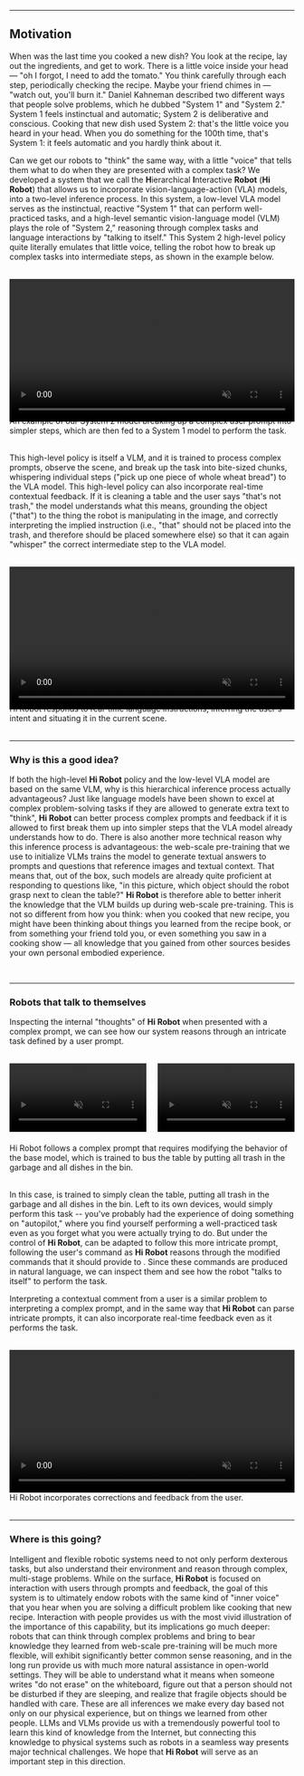 
----

## Motivation

When was the last time you cooked a new dish? You look at the recipe, lay out the ingredients, and get to work. There is a little voice inside your head &mdash; "oh I forgot, I need to add the tomato." You think carefully through each step, periodically checking the recipe. Maybe your friend chimes in &mdash; "watch out, you'll burn it." Daniel Kahneman described two different ways that people solve problems, which he dubbed "System 1" and "System 2." System 1 feels instinctual and automatic; System 2 is deliberative and conscious. Cooking that new dish used System 2: that's the little voice you heard in your head. When you do something for the 100th time, that's System 1: it feels automatic and you hardly think about it.

Can we get our robots to "think" the same way, with a little "voice" that tells them what to do when they are presented with a complex task? We developed a system that we call the **H**ierarchical **I**nteractive **Robot** (**Hi Robot**) that allows us to incorporate vision-language-action (VLA) models, into a two-level inference process. In this system, a low-level VLA model serves as the instinctual, reactive "System 1" that can perform well-practiced tasks, and a high-level semantic vision-language model (VLM) plays the role of "System 2," reasoning through complex tasks and language interactions by "talking to itself." This System 2 high-level policy quite literally emulates that little voice, telling the robot how to break up complex tasks into intermediate steps, as shown in the example below.

<br>

<figure style="margin: 0; padding: 0;">
    <video width="100%" controls autoplay loop muted>
        <source src="./video/blog_video1_compressed.mp4" type="video/mp4">
    </video>
    <figcaption class="imgcaption" style="margin-top: -10px;">An example of our System 2 model breaking up a complex user prompt into simpler steps, which are then fed to a System 1 model to perform the task.</figcaption>
</figure>

<br>

This high-level policy is itself a VLM, and it is trained to process complex prompts, observe the scene, and break up the task into bite-sized chunks, whispering individual steps ("pick up one piece of whole wheat bread") to the VLA model. This high-level policy can also incorporate real-time contextual feedback. If it is cleaning a table and the user says "that's not trash," the model understands what this means, grounding the object ("that") to the thing the robot is manipulating in the image, and correctly interpreting the implied instruction (i.e., "that" should not be placed into the trash, and therefore should be placed somewhere else) so that it can again "whisper" the correct intermediate step to the VLA model.

<br>

<figure style="margin: 0; padding: 0;">
    <video width="100%" controls autoplay loop muted>
        <source src="./video/blog_video2_v2_ann.mp4" type="video/mp4">
    </video>
    <figcaption class="imgcaption" style="margin-top: -10px;">Hi Robot responds to real-time language instructions, inferring the user's intent and situating it in the current scene.</figcaption>
</figure>

<br>

----
### Why is this a good idea?

If both the high-level **Hi Robot** policy and the low-level VLA model are based on the same VLM, why is this hierarchical inference process actually advantageous? Just like language models have been shown to excel at complex problem-solving tasks if they are allowed to generate extra text to "think", **Hi Robot** can better process complex prompts and feedback if it is allowed to first break them up into simpler steps that the VLA model already understands how to do. There is also another more technical reason why this inference process is advantageous: the web-scale pre-training that we use to initialize VLMs trains the model to generate textual answers to prompts and questions that reference images and textual context. That means that, out of the box, such models are already quite proficient at responding to questions like, "in this picture, which object should the robot grasp next to clean the table?" **Hi Robot** is therefore able to better inherit the knowledge that the VLM builds up during web-scale pre-training. This is not so different from how you think: when you cooked that new recipe, you might have been thinking about things you learned from the recipe book, or from something your friend told you, or even something you saw in a cooking show &mdash; all knowledge that you gained from other sources besides your own personal embodied experience.

<br>

----
### Robots that talk to themselves

Inspecting the internal "thoughts" of **Hi Robot** when presented with a complex prompt, we can see how our system reasons through an intricate task defined by a user prompt.

<br>

<figure style="margin: 0; padding: 0;">
    <div style="display: flex; gap: 20px; margin-bottom: 20px;">
        <div style="flex: 1;">
            <figcaption class="imgcaption" style="margin-top: 0px;"></figcaption>
            <video width="100%" controls autoplay loop muted>
                <source src="./video/blog_post_video3_clean_everything_compressed.mp4" type="video/mp4">
            </video>
        </div>
        <div style="flex: 1;">
            <figcaption class="imgcaption" style="margin-top: 0px;"></figcaption>
            <video width="100%" controls autoplay loop muted>
                <source src="./video/blog_post_video3_only_trash_ann.mp4" type="video/mp4">
            </video>
        </div>
    </div>
    <figcaption class="imgcaption" style="margin-top: 0;">Hi Robot follows a complex prompt that requires modifying the behavior of the base model, which is trained to bus the table by putting all trash in the garbage and all dishes in the bin.</figcaption>
</figure>

<br>


In this case, <P0 /> is trained to simply clean the table, putting all trash in the garbage and all dishes in the bin. Left to its own devices, <P0 /> would simply perform this task -- you've probably had the experience of doing something on "autopilot," where you find yourself performing a well-practiced task even as you forget what you were actually trying to do. But under the control of **Hi Robot**, <P0 /> can be adapted to follow this more intricate prompt, following the user's command as **Hi Robot** reasons through the modified commands that it should provide to <P0 />. Since these commands are produced in natural language, we can inspect them and see how the robot "talks to itself" to perform the task.

Interpreting a contextual comment from a user is a similar problem to interpreting a complex prompt, and in the same way that **Hi Robot** can parse intricate prompts, it can also incorporate real-time feedback even as it performs the task.

<br>

<figure style="margin: 0; padding: 0;">
  <video width="100%" controls autoplay loop muted>
    <source src="./video/blog_video4_v2_ann.mp4" type="video/mp4">
  </video>
  <figcaption class="imgcaption" style="margin-top: 0;">Hi Robot incorporates corrections and feedback from the user.</figcaption>
</figure>

<br>


----
### Where is this going?

Intelligent and flexible robotic systems need to not only perform dexterous tasks, but also understand their environment and reason through complex, multi-stage problems. While on the surface, **Hi Robot** is focused on interaction with users through prompts and feedback, the goal of this system is to ultimately endow robots with the same kind of "inner voice" that you hear when you are solving a difficult problem like cooking that new recipe. Interaction with people provides us with the most vivid illustration of the importance of this capability, but its implications go much deeper: robots that can think through complex problems and bring to bear knowledge they learned from web-scale pre-training will be much more flexible, will exhibit significantly better common sense reasoning, and in the long run provide us with much more natural assistance in open-world settings. They will be able to understand what it means when someone writes "do not erase" on the whiteboard, figure out that a person should not be disturbed if they are sleeping, and realize that fragile objects should be handled with care. These are all inferences we make every day based not only on our physical experience, but on things we learned from other people. LLMs and VLMs provide us with a tremendously powerful tool to learn this kind of knowledge from the Internet, but connecting this knowledge to physical systems such as robots in a seamless way presents major technical challenges. We hope that **Hi Robot** will serve as an important step in this direction.

<br>